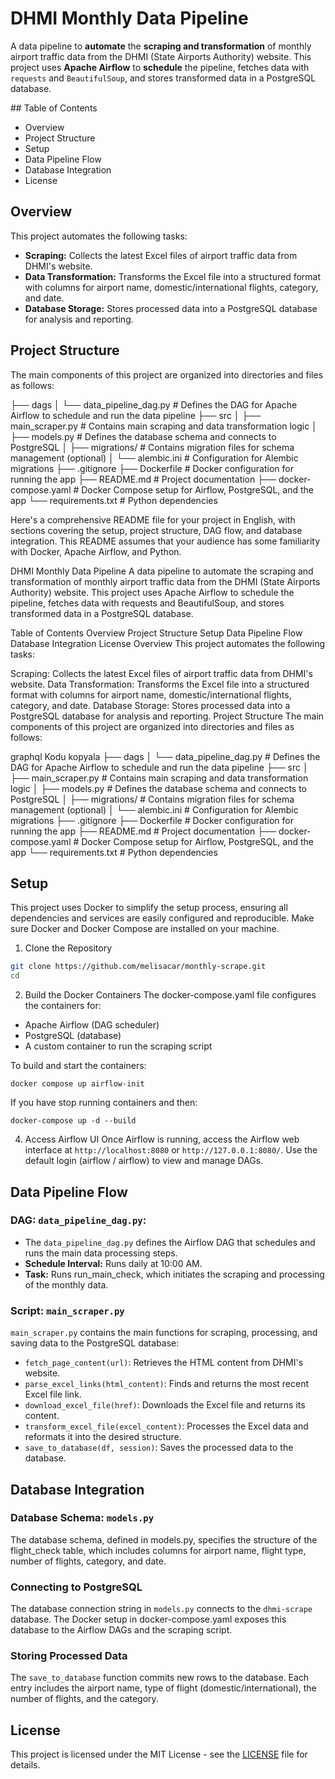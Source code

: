 # DHMI Monthly Data Pipeline
A data pipeline to **automate** the **scraping and transformation** of monthly airport traffic data from the DHMI (State Airports Authority) website. This project uses **Apache Airflow** to **schedule** the pipeline, fetches data with `requests` and `BeautifulSoup`, and stores transformed data in a PostgreSQL database.

## Table of Contents
- Overview
- Project Structure
- Setup
- Data Pipeline Flow
- Database Integration
- License

## Overview
This project automates the following tasks:

- **Scraping:** Collects the latest Excel files of airport traffic data from DHMI's website.
- **Data Transformation:** Transforms the Excel file into a structured format with columns for airport name, domestic/international flights, category, and date.
- **Database Storage:** Stores processed data into a PostgreSQL database for analysis and reporting.


## Project Structure
The main components of this project are organized into directories and files as follows:

├── dags
│   └── data_pipeline_dag.py    # Defines the DAG for Apache Airflow to schedule and run the data pipeline
├── src
│   ├── main_scraper.py         # Contains main scraping and data transformation logic
│   ├── models.py               # Defines the database schema and connects to PostgreSQL
│   ├── migrations/             # Contains migration files for schema management (optional)
│   └── alembic.ini             # Configuration for Alembic migrations
├── .gitignore
├── Dockerfile                  # Docker configuration for running the app
├── README.md                   # Project documentation
├── docker-compose.yaml         # Docker Compose setup for Airflow, PostgreSQL, and the app
└── requirements.txt            # Python dependencies



Here's a comprehensive README file for your project in English, with sections covering the setup, project structure, DAG flow, and database integration. This README assumes that your audience has some familiarity with Docker, Apache Airflow, and Python.

DHMI Monthly Data Pipeline
A data pipeline to automate the scraping and transformation of monthly airport traffic data from the DHMI (State Airports Authority) website. This project uses Apache Airflow to schedule the pipeline, fetches data with requests and BeautifulSoup, and stores transformed data in a PostgreSQL database.

Table of Contents
Overview
Project Structure
Setup
Data Pipeline Flow
Database Integration
License
Overview
This project automates the following tasks:

Scraping: Collects the latest Excel files of airport traffic data from DHMI's website.
Data Transformation: Transforms the Excel file into a structured format with columns for airport name, domestic/international flights, category, and date.
Database Storage: Stores processed data into a PostgreSQL database for analysis and reporting.
Project Structure
The main components of this project are organized into directories and files as follows:

graphql
Kodu kopyala
├── dags
│   └── data_pipeline_dag.py    # Defines the DAG for Apache Airflow to schedule and run the data pipeline
├── src
│   ├── main_scraper.py         # Contains main scraping and data transformation logic
│   ├── models.py               # Defines the database schema and connects to PostgreSQL
│   ├── migrations/             # Contains migration files for schema management (optional)
│   └── alembic.ini             # Configuration for Alembic migrations
├── .gitignore
├── Dockerfile                  # Docker configuration for running the app
├── README.md                   # Project documentation
├── docker-compose.yaml         # Docker Compose setup for Airflow, PostgreSQL, and the app
└── requirements.txt            # Python dependencies

## Setup
This project uses Docker to simplify the setup process, ensuring all dependencies and services are easily configured and reproducible. Make sure Docker and Docker Compose are installed on your machine.

1. Clone the Repository
```bash
git clone https://github.com/melisacar/monthly-scrape.git
cd 
```

2. Build the Docker Containers
The docker-compose.yaml file configures the containers for:

- Apache Airflow (DAG scheduler)
- PostgreSQL (database)
- A custom container to run the scraping script

To build and start the containers:
```shell
docker compose up airflow-init
```
If you have stop running containers and then:
```shell
docker-compose up -d --build
```
4. Access Airflow UI
Once Airflow is running, access the Airflow web interface at `http://localhost:8080` or `http://127.0.0.1:8080/`. Use the default login (airflow / airflow) to view and manage DAGs.


## Data Pipeline Flow
### **DAG:** `data_pipeline_dag.py`:
- The `data_pipeline_dag.py` defines the Airflow DAG that schedules and runs the main data processing steps.
- **Schedule Interval:** Runs daily at 10:00 AM.
- **Task:** Runs run_main_check, which initiates the scraping and processing of the monthly data.

### Script: `main_scraper.py`
`main_scraper.py` contains the main functions for scraping, processing, and saving data to the PostgreSQL database:

- `fetch_page_content(url)`: Retrieves the HTML content from DHMI's website.
- `parse_excel_links(html_content)`: Finds and returns the most recent Excel file link.
- `download_excel_file(href)`: Downloads the Excel file and returns its content.
- `transform_excel_file(excel_content)`: Processes the Excel data and reformats it into the desired structure.
- `save_to_database(df, session)`: Saves the processed data to the database.

## Database Integration
### Database Schema: `models.py`
The database schema, defined in models.py, specifies the structure of the flight_check table, which includes columns for airport name, flight type, number of flights, category, and date.

### Connecting to PostgreSQL
The database connection string in `models.py` connects to the `dhmi-scrape` database. The Docker setup in docker-compose.yaml exposes this database to the Airflow DAGs and the scraping script.

### Storing Processed Data
The `save_to_database` function commits new rows to the database. Each entry includes the airport name, type of flight (domestic/international), the number of flights, and the category.

## License
This project is licensed under the MIT License - see the [LICENSE](https://github.com/melisacar/monthly-scrape/blob/main/LICENSE) file for details.